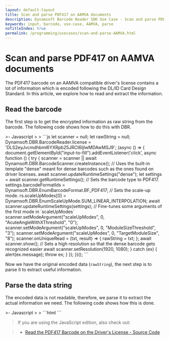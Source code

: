 ```yaml
---
layout: default-layout
title: Scan and parse PDF417 on AAMVA documents
description: Dynamsoft Barcode Reader SDK Use Case - Scan and parse PDF417 on AAMVA documents
keywords: input, barcode, use-case, AAMVA, parse
noTitleIndex: true
permalink: /programming/usecases/scan-and-parse-AAMVA.html
---
```


# Scan and parse PDF417 on AAMVA documents

The PDF417 barcode on an AAMVA compatible driver's license contains a lot of information which is encoded following the DL/ID Card Design Standard. In this article, we explore how to read and extract the information.

## Read the barcode

The first step is to get the encrypted information as raw string from the barcode. The following code shows how to do this with DBR.

<div class="sample-code-prefix template2"></div>
   >- Javascript
   >
>
```js
let scanner = null;
let rawString = null;
Dynamsoft.DBR.BarcodeReader.license = 'DLS2eyJvcmdhbml6YXRpb25JRCI6IjIwMDAwMSJ9';
(async () => {
    document.getElementById("input-to-fill").addEventListener('click', async function () {
        try {
            scanner = scanner || await Dynamsoft.DBR.BarcodeScanner.createInstance();
            // Uses the built-in template "dense" meant for dense barcodes such as the ones found on driver licenses.
            await scanner.updateRuntimeSettings("dense");
            let settings = await scanner.getRuntimeSettings();
            // Sets the barcode type to PDF417.
            settings.barcodeFormatIds = Dynamsoft.DBR.EnumBarcodeFormat.BF_PDF417;
            // Sets the scale-up mode.
            rs.scaleUpModes[0] = Dynamsoft.DBR.EnumScaleUpMode.SUM_LINEAR_INTERPOLATION;
            await scanner.updateRuntimeSettings(settings);
            // Fine-tunes some arguments of the first mode in `scaleUpModes`
            scanner.setModeArgument("scaleUpModes", 0, "AcuteAngleWithXThreshold", "0");
            scanner.setModeArgument("scaleUpModes", 0, "ModuleSizeThreshold", "3");
            scanner.setModeArgument("scaleUpModes", 0, "TargetModuleSize", "8");
            scanner.onUniqueRead = (txt, result) => {
                rawString = txt;
            };
            await scanner.show();
            // Sets a high resolution so that the dense barcode gets recognized easier
            await scanner.setResolution(1920, 1080);
        } catch (ex) {
            alert(ex.message);
            throw ex;
        }
    });
})();
```

Now we have the original encoded data (`rawString`), the next step is to parse it to extract useful information.

## Parse the data string

The encoded data is not readable, therefore, we parse it to extract the actual information we need. The following code shows how this is done.

<div class="sample-code-prefix template2"></div>
   >- Javascript
   >
>
```html
<script src="https://cdn.jsdelivr.net/npm/dynamsoft-code-parser@1.1.0/dist/dcp.js"></script>
<script>
let parser = null;
Dynamsoft.DCP.CodeParser.license ='DLS2eyJvcmdhbml6YXRpb25JRCI6IjIwMDAwMSJ9';
(async () => {
    try {
        let parser = await Dynamsoft.DCP.CodeParser.createInstance();
        parser.setCodeFormat(Dynamsoft.DCP.EnumCodeFormat.CF_DL_AAMVA);
        // Parses the raw data retrieved from the barcode
        let info = await parser.parseData(rawString);
        // Checks the readable information in the console
        console.log(JSON.stringify(info));
    } catch (ex) {
        alert(ex.message);
        throw ex;
    }
})();
</script>
```

> If you are using the JavaScript edition, also check out:
>
<!-- * <a target = "_blank" href="https://demo.dynamsoft.com/Samples/DBR/JS/4.use-case/2.read-a-drivers-license.html?utm_source=usecaseArticle">Read the PDF417 Barcode on the Driver's License - Demo</a>-->
> * <a target = "_blank" href="https://github.com/Dynamsoft/barcode-reader-javascript-samples/blob/9.x/4.use-case/2.read-a-drivers-license.html?utm_source=usecaseArticle">Read the PDF417 Barcode on the Driver's License - Source Code</a>
